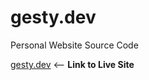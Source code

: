 # gesty.dev

Personal Website Source Code

[gesty.dev](https://gesty.dev) <-- **Link to Live Site**
